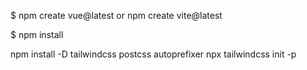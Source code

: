 $ npm create vue@latest
or npm create vite@latest

$ npm install

npm install -D tailwindcss postcss autoprefixer
npx tailwindcss init -p